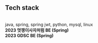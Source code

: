 <h2>Tech stack</h2>
<br>
java, spring, spring jwt, python, mysql, linux
<br>
<strong>2023 멋쟁이사자처럼 BE (Spring)</strong> <br>
<strong>2023 GDSC BE (Spring)</strong>
